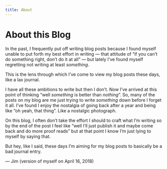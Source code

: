 ```yaml
---
title: About
---
```


# About this Blog

In the past, I frequently put off writing blog posts because I found myself unable to put forth my best effort in writing — that attitude of “if you can’t do something right, don’t do it at all” — but lately I’ve found myself regretting not writing at least _something_.

This is the lens through which I’ve come to view my blog posts these days, like a lax journal.

I have all these ambitions to write but then I don’t. Now I’ve arrived at this point of thinking “well _something_ is better than _nothing_”. So, many of the posts on my blog are me just trying to write _something_ down before I forget it all. I’ve found I enjoy the nostalgia of going back after a year and being like “oh yeah, that thing”. Like a nostalgic photograph.

On this blog, I often don’t take the effort I should to craft what I’m writing so by the end of the post I feel like “well I’ll just publish it and maybe come back and do more proof reads” but at that point I know I’m just lying to myself by saying that.

But hey, like I said, these days I’m aiming for my blog posts to basically be a bad journal entry.

— Jim (version of myself on April 16, 2018)
